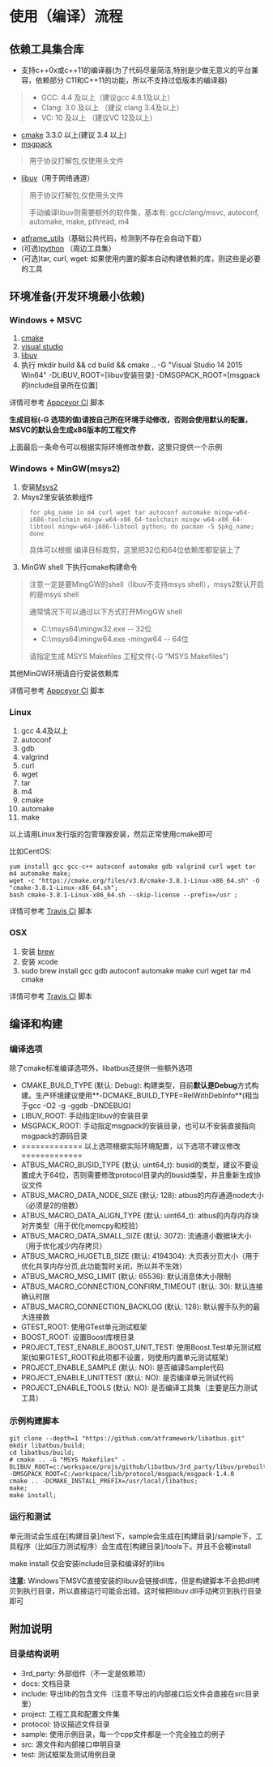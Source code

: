 使用（编译）流程
======

依赖工具集合库
------

+ 支持c++0x或c++11的编译器(为了代码尽量简洁,特别是少做无意义的平台兼容，依赖部分 C11和C++11的功能，所以不支持过低版本的编译器)
> + GCC: 4.4 及以上（建议gcc 4.8.1及以上）
> + Clang: 3.0 及以上 （建议 clang 3.4及以上）
> + VC: 10 及以上 （建议VC 12及以上）

+ [cmake](https://cmake.org/download/) 3.3.0 以上(建议 3.4 以上)
+ [msgpack](https://github.com/msgpack/msgpack-c)
> 用于协议打解包,仅使用头文件

+ [libuv](http://libuv.org/)（用于网络通道）
> 用于协议打解包,仅使用头文件
> 
> 手动编译libuv则需要额外的软件集，基本有: gcc/clang/msvc, autoconf, automake, make, pthread, m4

+ [atframe_utils](https://github.com/atframework/atframe_utils)（基础公共代码，检测到不存在会自动下载）
+ (可选)[python](http://python.org/) （周边工具集）
+ (可选)tar, curl, wget: 如果使用内置的脚本自动构建依赖的库，则这些是必要的工具


环境准备(开发环境最小依赖)
------
### Windows + MSVC
1. [cmake](https://cmake.org/download/)
2. [visual studio](https://www.visualstudio.com)
3. [libuv](http://dist.libuv.org/dist)
4. 执行 mkdir build && cd build && cmake .. -G "Visual Studio 14 2015 Win64" -DLIBUV_ROOT=[libuv安装目录] -DMSGPACK_ROOT=[msgpack的include目录所在位置]

详情可参考 [Appceyor CI](../appveyor.yml) 脚本

**生成目标(-G 选项的值)请按自己所在环境手动修改，否则会使用默认的配置，MSVC的默认会生成x86版本的工程文件**

上面最后一条命令可以根据实际环境修改参数，这里只提供一个示例

### Windows + MinGW(msys2)
1. 安装[Msys2](http://msys2.github.io/)
2. Msys2里安装依赖组件
> ```
> for pkg_name in m4 curl wget tar autoconf automake mingw-w64-i686-toolchain mingw-w64-x86_64-toolchain mingw-w64-x86_64-libtool mingw-w64-i686-libtool python; do pacman -S $pkg_name; done
> ```
> 具体可以根据 编译目标裁剪，这里把32位和64位依赖库都安装上了

3. MinGW shell 下执行cmake构建命令
> 注意一定是要MingGW的shell（libuv不支持msys shell），msys2默认开启的是msys shell
> 
> 通常情况下可以通过以下方式打开MingGW shell
> + C:\msys64\mingw32.exe    -- 32位
> + C:\msys64\mingw64.exe -mingw64    -- 64位
> 
> 请指定生成 MSYS Makefiles 工程文件(-G "MSYS Makefiles")

其他MinGW环境请自行安装依赖库

详情可参考 [Appceyor CI](../appveyor.yml) 脚本

### Linux
1. gcc 4.4及以上
2. autoconf
3. gdb
4. valgrind
5. curl
6. wget
7. tar
8. m4
9. cmake
10. automake
11. make

以上请用Linux发行版的包管理器安装，然后正常使用cmake即可

比如CentOS:
```
yum install gcc gcc-c++ autoconf automake gdb valgrind curl wget tar m4 automake make;
wget -c "https://cmake.org/files/v3.8/cmake-3.8.1-Linux-x86_64.sh" -O "cmake-3.8.1-Linux-x86_64.sh";
bash cmake-3.8.1-Linux-x86_64.sh --skip-license --prefix=/usr ;
```

详情可参考 [Travis CI](../.travis.yml) 脚本

### OSX
1. 安装 [brew](http://brew.sh/)
2. 安装 xcode
3. sudo brew install gcc gdb autoconf automake make curl wget tar m4 cmake

详情可参考 [Travis CI](../.travis.yml) 脚本

编译和构建
------
### 编译选项
除了cmake标准编译选项外，libatbus还提供一些额外选项

+ CMAKE_BUILD_TYPE (默认: Debug): 构建类型，目前**默认是Debug**方式构建。生产环境建议使用**-DCMAKE_BUILD_TYPE=RelWithDebInfo**(相当于gcc -O2 -g -ggdb -DNDEBUG)
+ LIBUV_ROOT: 手动指定libuv的安装目录
+ MSGPACK_ROOT: 手动指定msgpack的安装目录，也可以不安装直接指向msgpack的源码目录
+ ============= 以上选项根据实际环境配置，以下选项不建议修改 =============
+ ATBUS_MACRO_BUSID_TYPE (默认: uint64_t): busid的类型，建议不要设置成大于64位，否则需要修改protocol目录内的busid类型，并且重新生成协议文件
+ ATBUS_MACRO_DATA_NODE_SIZE (默认: 128): atbus的内存通道node大小（必须是2的倍数）
+ ATBUS_MACRO_DATA_ALIGN_TYPE (默认: uint64_t): atbus的内存内存块对齐类型（用于优化memcpy和校验）
+ ATBUS_MACRO_DATA_SMALL_SIZE (默认: 3072): 流通道小数据块大小（用于优化减少内存拷贝）
+ ATBUS_MACRO_HUGETLB_SIZE (默认: 4194304): 大页表分页大小（用于优化共享内存分页,此功能暂时关闭，所以并不生效）
+ ATBUS_MACRO_MSG_LIMIT (默认: 65536): 默认消息体大小限制
+ ATBUS_MACRO_CONNECTION_CONFIRM_TIMEOUT (默认: 30): 默认连接确认时限
+ ATBUS_MACRO_CONNECTION_BACKLOG (默认: 128): 默认握手队列的最大连接数
+ GTEST_ROOT: 使用GTest单元测试框架
+ BOOST_ROOT: 设置Boost库根目录
+ PROJECT_TEST_ENABLE_BOOST_UNIT_TEST: 使用Boost.Test单元测试框架(如果GTEST_ROOT和此项都不设置，则使用内置单元测试框架)
+ PROJECT_ENABLE_SAMPLE (默认: NO): 是否编译Sample代码
+ PROJECT_ENABLE_UNITTEST (默认: NO): 是否编译单元测试代码
+ PROJECT_ENABLE_TOOLS (默认: NO): 是否编译工具集（主要是压力测试工具）


### 示例构建脚本
```
git clone --depth=1 "https://github.com/atframework/libatbus.git"
mkdir libatbus/build;
cd libatbus/build;
# cmake .. -G "MSYS Makefiles" -DLIBUV_ROOT=c:/workspace/projs/github/libatbus/3rd_party/libuv/prebuilt/mingw64 -DMSGPACK_ROOT=C:/workspace/lib/protocol/msgpack/msgpack-1.4.0
cmake .. -DCMAKE_INSTALL_PREFIX=/usr/local/libatbus;
make;
make install;
```

### 运行和测试

单元测试会生成在[构建目录]/test下，sample会生成在[构建目录]/sample下，工具程序（比如压力测试程序）会生成在[构建目录]/tools下。并且不会被install

make install 仅会安装include目录和编译好的libs

**注意:** Windows下MSVC直接安装的libuv会链接dll库，但是构建脚本不会把dll拷贝到执行目录，所以直接运行可能会出错。这时候把libuv.dll手动拷贝到执行目录即可 

附加说明
------
### 目录结构说明

+ 3rd_party: 外部组件（不一定是依赖项）
+ docs: 文档目录
+ include: 导出lib的包含文件（注意不导出的内部接口后文件会直接在src目录里）
+ project: 工程工具和配置文件集
+ protocol: 协议描述文件目录
+ sample: 使用示例目录，每一个cpp文件都是一个完全独立的例子
+ src: 源文件和内部接口申明目录
+ test: 测试框架及测试用例目录